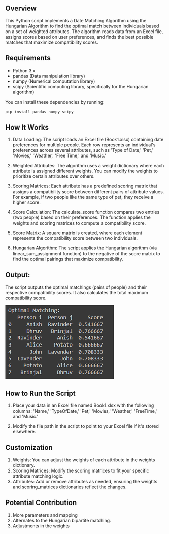 ## Overview
This Python script implements a Date Matching Algorithm using the Hungarian Algorithm to find the optimal match between individuals based on a set of weighted attributes. The algorithm reads data from an Excel file, assigns scores based on user preferences, and finds the best possible matches that maximize compatibility scores.

## Requirements
- Python 3.x
- pandas (Data manipulation library)
- numpy (Numerical computation library)
- scipy (Scientific computing library, specifically for the 
Hungarian algorithm)

You can install these dependencies by running:

```
pip install pandas numpy scipy
```
## How It Works
1. Data Loading: The script loads an Excel file (Book1.xlsx) containing date preferences for multiple people. Each row represents an individual's preferences across several attributes, such as 'Type of Date,' 'Pet,' 'Movies,' 'Weather,' 'Free Time,' and 'Music.'

2. Weighted Attributes: The algorithm uses a weight dictionary where each attribute is assigned different weights. You can modify the weights to prioritize certain attributes over others.

3. Scoring Matrices: Each attribute has a predefined scoring matrix that assigns a compatibility score between different pairs of attribute values. For example, if two people like the same type of pet, they receive a higher score.

4. Score Calculation: The calculate_score function compares two entries (two people) based on their preferences. The function applies the weights and scoring matrices to compute a compatibility score.

5. Score Matrix: A square matrix is created, where each element represents the compatibility score between two individuals.

6. Hungarian Algorithm: The script applies the Hungarian algorithm (via linear_sum_assignment function) to the negative of the score matrix to find the optimal pairings that maximize compatibility.

## Output: 
The script outputs the optimal matchings (pairs of people) and their respective compatibility scores. It also calculates the total maximum compatibility score.


![Alt text](./Output.png)

## How to Run the Script
1. Place your data in an Excel file named Book1.xlsx with the following columns: 'Name,' 'TypeOfDate,' 'Pet,' 'Movies,' 'Weather,' 'FreeTime,' and 'Music.'

2. Modify the file path in the script to point to your Excel file if it's stored elsewhere.

## Customization
1. Weights: You can adjust the weights of each attribute in the weights dictionary.
2. Scoring Matrices: Modify the scoring matrices to fit your specific attribute matching logic.
3. Attributes: Add or remove attributes as needed, ensuring the weights and scoring_matrices dictionaries reflect the changes.

## Potential Contribution

1. More parameters and mapping
2. Alternates to the Hungarian bipartite matching.
3. Adjustments in the weights
